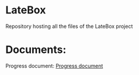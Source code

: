 # LateBox
Repository hosting all the files of the LateBox project  

# Documents:
Progress document: [Progress document](https://github.com/LateBox/latebox/documents/progress.md)  
